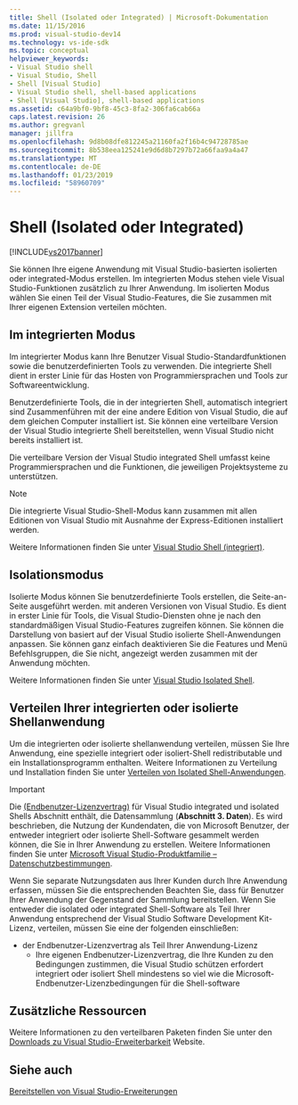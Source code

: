```yaml
---
title: Shell (Isolated oder Integrated) | Microsoft-Dokumentation
ms.date: 11/15/2016
ms.prod: visual-studio-dev14
ms.technology: vs-ide-sdk
ms.topic: conceptual
helpviewer_keywords:
- Visual Studio shell
- Visual Studio, Shell
- Shell [Visual Studio]
- Visual Studio shell, shell-based applications
- Shell [Visual Studio], shell-based applications
ms.assetid: c64a9bf0-9bf8-45c3-8fa2-306fa6cab66a
caps.latest.revision: 26
ms.author: gregvanl
manager: jillfra
ms.openlocfilehash: 9d8b08dfe812245a21160fa2f16b4c94728785ae
ms.sourcegitcommit: 8b538eea125241e9d6d8b7297b72a66faa9a4a47
ms.translationtype: MT
ms.contentlocale: de-DE
ms.lasthandoff: 01/23/2019
ms.locfileid: "58960709"
---
```

# <a name="shell-isolated-or-integrated"></a>Shell (Isolated oder Integrated)
[!INCLUDE[vs2017banner](../includes/vs2017banner.md)]

Sie können Ihre eigene Anwendung mit Visual Studio-basierten isolierten oder integrated-Modus erstellen. Im integrierten Modus stehen viele Visual Studio-Funktionen zusätzlich zu Ihrer Anwendung. Im isolierten Modus wählen Sie einen Teil der Visual Studio-Features, die Sie zusammen mit Ihrer eigenen Extension verteilen möchten.  
  
## <a name="integrated-mode"></a>Im integrierten Modus  
 Im integrierter Modus kann Ihre Benutzer Visual Studio-Standardfunktionen sowie die benutzerdefinierten Tools zu verwenden. Die integrierte Shell dient in erster Linie für das Hosten von Programmiersprachen und Tools zur Softwareentwicklung.  
  
 Benutzerdefinierte Tools, die in der integrierten Shell, automatisch integriert sind Zusammenführen mit der eine andere Edition von Visual Studio, die auf dem gleichen Computer installiert ist. Sie können eine verteilbare Version der Visual Studio integrierte Shell bereitstellen, wenn Visual Studio nicht bereits installiert ist.  
  
 Die verteilbare Version der Visual Studio integrated Shell umfasst keine Programmiersprachen und die Funktionen, die jeweiligen Projektsysteme zu unterstützen.  
  
> [!NOTE]
>  Die integrierte Visual Studio-Shell-Modus kann zusammen mit allen Editionen von Visual Studio mit Ausnahme der Express-Editionen installiert werden.  
  
 Weitere Informationen finden Sie unter [Visual Studio Shell (integriert)](../extensibility/visual-studio-shell-integrated.md).  
  
## <a name="isolated-mode"></a>Isolationsmodus  
 Isolierte Modus können Sie benutzerdefinierte Tools erstellen, die Seite-an-Seite ausgeführt werden. mit anderen Versionen von Visual Studio. Es dient in erster Linie für Tools, die Visual Studio-Diensten ohne je nach den standardmäßigen Visual Studio-Features zugreifen können. Sie können die Darstellung von basiert auf der Visual Studio isolierte Shell-Anwendungen anpassen. Sie können ganz einfach deaktivieren Sie die Features und Menü Befehlsgruppen, die Sie nicht, angezeigt werden zusammen mit der Anwendung möchten.  
  
 Weitere Informationen finden Sie unter [Visual Studio Isolated Shell](../extensibility/visual-studio-isolated-shell.md).  
  
## <a name="distributing-your-integrated-or-isolated-shell-application"></a>Verteilen Ihrer integrierten oder isolierte Shellanwendung  
 Um die integrierten oder isolierte shellanwendung verteilen, müssen Sie Ihre Anwendung, eine spezielle integriert oder isoliert-Shell redistributable und ein Installationsprogramm enthalten. Weitere Informationen zu Verteilung und Installation finden Sie unter [Verteilen von Isolated Shell-Anwendungen](../extensibility/distributing-isolated-shell-applications.md).  
  
> [!IMPORTANT]
>  Die [(Endbenutzer-Lizenzvertrag)](https://www.visualstudio.com/support/legal/mt171552) für Visual Studio integrated und isolated Shells Abschnitt enthält, die Datensammlung (**Abschnitt 3. Daten**).  Es wird beschrieben, die Nutzung der Kundendaten, die von Microsoft Benutzer, der entweder integriert oder isolierte Shell-Software gesammelt werden können, die Sie in Ihrer Anwendung zu erstellen. Weitere Informationen finden Sie unter [Microsoft Visual Studio-Produktfamilie – Datenschutzbestimmungen](https://www.visualstudio.com/dn948229).  
> 
>  Wenn Sie separate Nutzungsdaten aus Ihrer Kunden durch Ihre Anwendung erfassen, müssen Sie die entsprechenden Beachten Sie, dass für Benutzer Ihrer Anwendung der Gegenstand der Sammlung bereitstellen.  Wenn Sie entweder die isolated oder integrated Shell-Software als Teil Ihrer Anwendung entsprechend der Visual Studio Software Development Kit-Lizenz, verteilen, müssen Sie eine der folgenden einschließen:  
> 
> - der Endbenutzer-Lizenzvertrag als Teil Ihrer Anwendung-Lizenz  
>   -   Ihre eigenen Endbenutzer-Lizenzvertrag, die Ihre Kunden zu den Bedingungen zustimmen, die Visual Studio schützen erfordert integriert oder isoliert Shell mindestens so viel wie die Microsoft-Endbenutzer-Lizenzbedingungen für die Shell-software  
  
## <a name="additional-resources"></a>Zusätzliche Ressourcen  
 Weitere Informationen zu den verteilbaren Paketen finden Sie unter den [Downloads zu Visual Studio-Erweiterbarkeit](http://go.microsoft.com/fwlink/?LinkID=119298) Website.  
  
## <a name="see-also"></a>Siehe auch  
 [Bereitstellen von Visual Studio-Erweiterungen](../extensibility/shipping-visual-studio-extensions.md)
